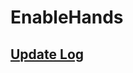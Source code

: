 # EnableHands
## [Update Log][Update_Log.md]


[Update_Log.md]:https://github.com/LeviWGG/EnableHands/blob/master/Update_Log.md